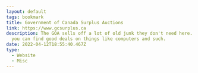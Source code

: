 ```yaml
---
layout: default
tags: bookmark
title: Government of Canada Surplus Auctions
link: https://www.gcsurplus.ca
description: The GOA sells off a lot of old junk they don't need here. Sometimes
  you can find good deals on things like computers and such.
date: 2022-04-12T18:55:40.467Z
type:
  - Website
  - Misc
---
```

